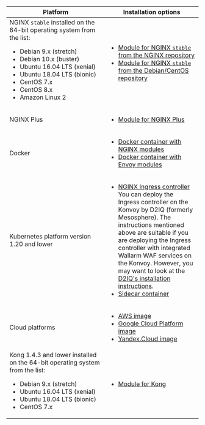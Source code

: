 | Platform                                                                                               | Installation options                  |
| ------------------------------------------------------------------------------------------------------ | ------------------------------------- |
| NGINX `stable` installed on the 64-bit operating system from the list:<ul><li>Debian 9.x (stretch)</li><li>Debian 10.x (buster)</li><li>Ubuntu 16.04 LTS (xenial)</li><li>Ubuntu 18.04 LTS (bionic)</li><li>CentOS 7.x</li><li>CentOS 8.x</li><li>Amazon Linux 2</li></ul> | <ul><li>[Module for NGINX `stable` from the NGINX repository](../waf-installation/nginx/dynamic-module.md)</li><li>[Module for NGINX `stable` from the Debian/CentOS repository](../waf-installation/nginx/dynamic-module-from-distr.md)</li></ul>                                                                                                                                              |
| NGINX Plus                                                                                             | <ul><li>[Module for NGINX Plus](../waf-installation/nginx-plus.md)</li></ul>                                                                                                        |
| Docker                                                                                                 | <ul><li>[Docker container with NGINX modules](../admin-en/installation-docker-en.md)</li><li>[Docker container with Envoy modules](../admin-en/installation-guides/envoy/envoy-docker.md)</li></ul>           |
| Kubernetes platform version 1.20 and lower                                                                              | <ul><li>[NGINX Ingress controller](../admin-en/installation-kubernetes-en.md)<br>You can deploy the Ingress controller on the Konvoy by D2IQ (formerly Mesosphere). The instructions mentioned above are suitable if you are deploying the Ingress controller with integrated Wallarm WAF services on the Konvoy. However, you may want to look at the [D2IQ's installation instructions](https://docs.d2iq.com/ksphere/konvoy/partner-solutions/wallarm/).</li><li>[Sidecar container](../admin-en/installation-guides/kubernetes/wallarm-sidecar-container.md)</li></ul>                                                                                                                                         |
| Cloud platforms                                                                                        | <ul><li>[AWS image](../admin-en/installation-ami-en.md)</li><li>[Google Cloud Platform image](../admin-en/installation-gcp-en.md)</li><li>[Yandex.Cloud image](../admin-en/installation-guides/install-in-yandex-cloud.md)</li></ul>                                                                                                                                              |
| Kong 1.4.3 and lower installed on the 64-bit operating system from the list:<br><ul><li>Debian 9.x (stretch)</li><li>Ubuntu 16.04 LTS (xenial)</li><li>Ubuntu 18.04 LTS (bionic)</li><li>CentOS 7.x</li></ul>                                            | <ul><li>[Module for Kong](../admin-en/installation-kong-en.md)</li></ul>                                                                                                                                         |

